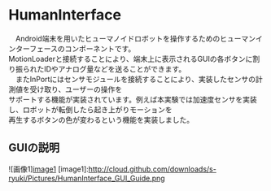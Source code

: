 HumanInterface
==============
　Android端末を用いたヒューマノイドロボットを操作するためのヒューマンインターフェースのコンポーネントです。  
MotionLoaderと接続することにより、端末上に表示されるGUIの各ボタンに割り振られたIDやアナログ量などを送ることができます。  
　またInPortにはセンサモジュールを接続することにより、実装したセンサの計測値を受け取り、ユーザーの操作を  
サポートする機能が実装されています。例えば本実験では加速度センサを実装し、ロボットが転倒したら起き上がりモーションを  
再生するボタンの色が変わるという機能を実装しました。  

GUIの説明
--------
![画像1][image1](http://cloud.github.com/downloads/s-ryuki/Pictures/HumanInterface_GUI_Guide.png)
[image1]:http://cloud.github.com/downloads/s-ryuki/Pictures/HumanInterface_GUI_Guide.png